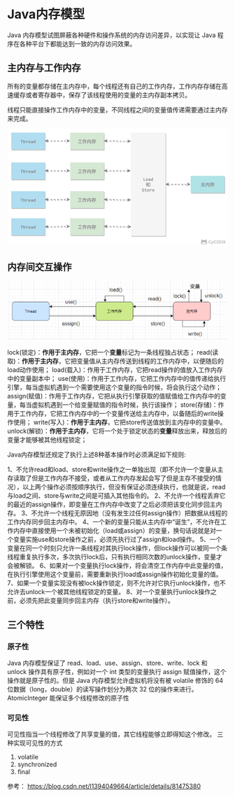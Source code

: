 # Java内存模型
Java 内存模型试图屏蔽各种硬件和操作系统的内存访问差异，以实现让 Java 程序在各种平台下都能达到一致的内存访问效果。

## 主内存与工作内存
所有的变量都存储在主内存中，每个线程还有自己的工作内存，工作内存存储在高速缓存或者寄存器中，保存了该线程使用的变量的主内存副本拷贝。

线程只能直接操作工作内存中的变量，不同线程之间的变量值传递需要通过主内存来完成。

![title](https://raw.githubusercontent.com/pallcard/noteImg/master/noteImg/2020/03/22/1584859773466-1584859773471.png)

## 内存间交互操作
![title](https://raw.githubusercontent.com/pallcard/noteImg/master/noteImg/2020/03/22/%E5%BE%AE%E4%BF%A1%E6%88%AA%E5%9B%BE_20200322150914-1584861338543.png)

lock(锁定)：**作用于主内存**，它把一个**变量**标记为一条线程独占状态；
read(读取)：**作用于主内存**，它把变量值从主内存传送到线程的工作内存中，以便随后的load动作使用；
load(载入)：作用于工作内存，它把read操作的值放入工作内存中的变量副本中；
use(使用)：作用于工作内存，它把工作内存中的值传递给执行引擎，每当虚拟机遇到一个需要使用这个变量的指令时候，将会执行这个动作；
assign(赋值)：作用于工作内存，它把从执行引擎获取的值赋值给工作内存中的变量，每当虚拟机遇到一个给变量赋值的指令时候，执行该操作；
store(存储)：作用于工作内存，它把工作内存中的一个变量传送给主内存中，以备随后的write操作使用；
write(写入)：**作用于主内存**，它把store传送值放到主内存中的变量中。
unlock(解锁)：**作用于主内存**，它将一个处于锁定状态的**变量**释放出来，释放后的变量才能够被其他线程锁定；

Java内存模型还规定了执行上述8种基本操作时必须满足如下规则:

1、不允许read和load、store和write操作之一单独出现（即不允许一个变量从主存读取了但是工作内存不接受，或者从工作内存发起会写了但是主存不接受的情况），以上两个操作必须按顺序执行，但没有保证必须连续执行，也就是说，read与load之间、store与write之间是可插入其他指令的。
2、不允许一个线程丢弃它的最近的assign操作，即变量在工作内存中改变了之后必须把该变化同步回主内存。
3、不允许一个线程无原因地（没有发生过任何assign操作）把数据从线程的工作内存同步回主内存中。
4、一个新的变量只能从主内存中“诞生”，不允许在工作内存中直接使用一个未被初始化（load或assign）的变量，换句话说就是对一个变量实施use和store操作之前，必须先执行过了assign和load操作。
5、一个变量在同一个时刻只允许一条线程对其执行lock操作，但lock操作可以被同一个条线程重复执行多次，多次执行lock后，只有执行相同次数的unlock操作，变量才会被解锁。
6、如果对一个变量执行lock操作，将会清空工作内存中此变量的值，在执行引擎使用这个变量前，需要重新执行load或assign操作初始化变量的值。
7、如果一个变量实现没有被lock操作锁定，则不允许对它执行unlock操作，也不允许去unlock一个被其他线程锁定的变量。
8、对一个变量执行unlock操作之前，必须先把此变量同步回主内存（执行store和write操作）。


## 三个特性

### 原子性
Java 内存模型保证了 read、load、use、assign、store、write、lock 和 unlock 操作具有原子性，例如对一个 int 类型的变量执行 assign 赋值操作，这个操作就是原子性的。但是 Java 内存模型允许虚拟机将没有被 volatile 修饰的 64 位数据（long，double）的读写操作划分为两次 32 位的操作来进行。AtomicInteger 能保证多个线程修改的原子性

### 可见性

可见性指当一个线程修改了共享变量的值，其它线程能够立即得知这个修改。
三种实现可见性的方式
1. volatile
2. synchronized
3. final





参考：
https://blog.csdn.net/l1394049664/article/details/81475380










